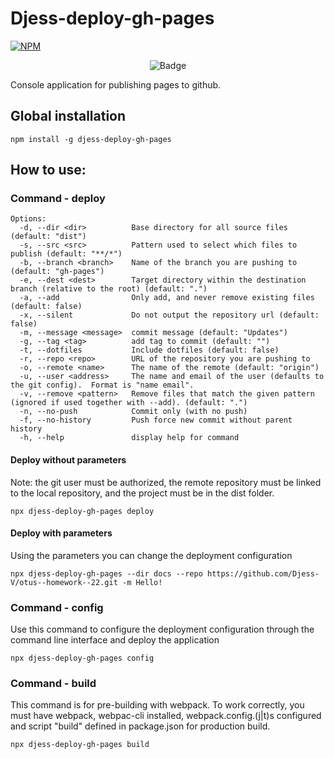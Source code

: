 # Djess-deploy-gh-pages

[![NPM](https://nodei.co/npm/djess-deploy-gh-pages.png)](https://www.npmjs.com/package/djess-deploy-gh-pages)

<p align="center">
<img alt="Badge" src="https://github.com/djess-v/otus--homework--22/actions/workflows/sanity-check.yml/badge.svg" />
</p>

Console application for publishing pages to github.

## Global installation

```properties
npm install -g djess-deploy-gh-pages
```

## How to use:

### Command - deploy

```
Options:
  -d, --dir <dir>          Base directory for all source files (default: "dist")
  -s, --src <src>          Pattern used to select which files to publish (default: "**/*")
  -b, --branch <branch>    Name of the branch you are pushing to (default: "gh-pages")
  -e, --dest <dest>        Target directory within the destination branch (relative to the root) (default: ".")
  -a, --add                Only add, and never remove existing files (default: false)
  -x, --silent             Do not output the repository url (default: false)
  -m, --message <message>  commit message (default: "Updates")
  -g, --tag <tag>          add tag to commit (default: "")
  -t, --dotfiles           Include dotfiles (default: false)
  -r, --repo <repo>        URL of the repository you are pushing to
  -o, --remote <name>      The name of the remote (default: "origin")
  -u, --user <address>     The name and email of the user (defaults to the git config).  Format is "name email".
  -v, --remove <pattern>   Remove files that match the given pattern (ignored if used together with --add). (default: ".")
  -n, --no-push            Commit only (with no push)
  -f, --no-history         Push force new commit without parent history
  -h, --help               display help for command
```

#### Deploy without parameters

Note: the git user must be authorized, the remote repository must be linked to the local repository, and the project must be in the dist folder.

```properties
npx djess-deploy-gh-pages deploy
```

#### Deploy with parameters

Using the parameters you can change the deployment configuration

```properties
npx djess-deploy-gh-pages --dir docs --repo https://github.com/Djess-V/otus--homework--22.git -m Hello!
```

### Command - config

Use this command to configure the deployment configuration through the command line interface and deploy the application

```properties
npx djess-deploy-gh-pages config
```

### Command - build

This command is for pre-building with webpack. To work correctly, you must have webpack, webpac-cli installed, webpack.config.(j|t)s configured and script "build" defined in package.json for production build.

```properties
npx djess-deploy-gh-pages build
```
